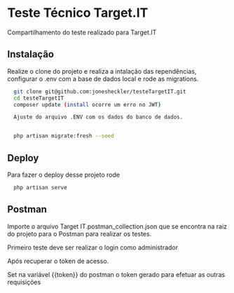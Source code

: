 
# Teste Técnico Target.IT

Compartilhamento do teste realizado para Target.IT


## Instalação

Realize o clone do projeto e realiza a intalação das rependências, configurar o .env com a base de dados local e rode as migrations.

```bash
  git clone git@github.com:jonesheckler/testeTargetIT.git
  cd testeTargetIT 
  composer update (install ocorre um erro no JWT)

  Ajuste do arquivo .ENV com os dados do banco de dados.


  php artisan migrate:fresh --seed 

```
    
## Deploy

Para fazer o deploy desse projeto rode

```bash
  php artisan serve
```


## Postman  

Importe o arquivo Target IT.postman_collection.json que se encontra na raiz do projeto para o Postman para realizar os testes.

Primeiro teste deve ser realizar o login como administrador

Após recuperar o token de acesso. 

Set na variável {{token}} do postman o token gerado para efetuar as outras requisições
 
